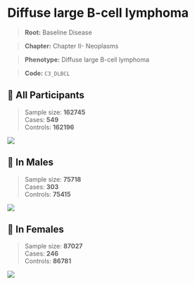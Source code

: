 # Diffuse large B-cell lymphoma

> **Root:** Baseline Disease  

> **Chapter:** Chapter II- Neoplasms  

> **Phenotype:** Diffuse large B-cell lymphoma  

> **Code:** `C3_DLBCL`

## 🧪 All Participants  
> Sample size: **162745**  
> Cases: **549**  
> Controls: **162196**
<img src="/Disease/Figures/ALL/Incidence/C3_DLBCL.png"/>
<CsvTable src="/Disease/Data/ALL/Incidence/COX_C3_DLBCL.csv" label="🔍 View full results" />

## 👨 In Males  
> Sample size: **75718**  
> Cases: **303**  
> Controls: **75415**
<img src="/Disease/Figures/Male/Incidence/C3_DLBCL.png"/>
<CsvTable src="/Disease/Data/Male/Incidence/COX_C3_DLBCL.csv" label="🔍 View full results" />

## 👩 In Females  
> Sample size: **87027**  
> Cases: **246**  
> Controls: **86781**
<img src="/Disease/Figures/Female/Incidence/C3_DLBCL.png"/>
<CsvTable src="/Disease/Data/Female/Incidence/COX_C3_DLBCL.csv" label="🔍 View full results" />
